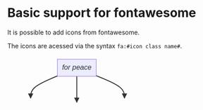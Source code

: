 # Basic support for fontawesome

It is possible to add icons from fontawesome.

The icons are acessed via the syntax `fa:#icon class name#`.

<svg xmlns:xlink="http://www.w3.org/1999/xlink" height="144" fill="#333" font-family="&quot;trebuchet ms&quot;,verdana,arial,sans-serif" font-size="16" style="max-width:322.046875px" viewBox="0 0 322.047 144">
  <defs>
    <path id="b" stroke-dasharray="1,0" d="m0 0 10 5-10 5z"/>
  </defs>
  <path fill="none" stroke="#333" stroke-width="2" marker-end="url(#a)" d="m113.383 46.242-10.106 4.293c-10.105 4.293-30.316 12.879-40.422 21.339-10.105 8.46-10.105 16.793-10.105 20.96V97"/>
  <defs>
    <marker id="a" markerHeight="6" markerUnits="strokeWidth" markerWidth="8" orient="auto" refX="9" refY="5" viewBox="0 0 10 10">
      <use xlink:href="#b" stroke-dasharray="1,0"/>
    </marker>
  </defs>
  <path fill="none" stroke="#333" stroke-width="2" marker-end="url(#c)" d="M157.5 47v59.5"/>
  <defs>
    <marker id="c" markerHeight="6" markerUnits="strokeWidth" markerWidth="8" orient="auto" refX="9" refY="5" viewBox="0 0 10 10">
      <use xlink:href="#b" stroke-dasharray="1,0"/>
    </marker>
  </defs>
  <path fill="none" stroke="#333" stroke-width="2" marker-end="url(#d)" d="m201.617 45.632 10.693 4.395c10.693 4.394 32.078 13.184 42.77 21.745 10.693 8.561 10.693 16.895 10.693 21.061V97"/>
  <defs>
    <marker id="d" markerHeight="6" markerUnits="strokeWidth" markerWidth="8" orient="auto" refX="9" refY="5" viewBox="0 0 10 10">
      <use xlink:href="#b" stroke-dasharray="1,0"/>
    </marker>
  </defs>
  <foreignObject width="0" height="0" color="#333" style="background-color:#e8e8e8;text-align:center">
    <div xmlns="http://www.w3.org/1999/xhtml" display="inline-block" style="white-space:nowrap">
      <span fill="#333" color="#333" style="background-color:#e8e8e8;text-align:center"/>
    </div>
  </foreignObject>
  <foreignObject width="0" height="0" color="#333" style="background-color:#e8e8e8;text-align:center">
    <div xmlns="http://www.w3.org/1999/xhtml" display="inline-block" style="white-space:nowrap">
      <span fill="#333" color="#333" style="background-color:#e8e8e8;text-align:center"/>
    </div>
  </foreignObject>
  <foreignObject width="0" height="0" color="#333" style="background-color:#e8e8e8;text-align:center">
    <div xmlns="http://www.w3.org/1999/xhtml" display="inline-block" style="white-space:nowrap">
      <span fill="#333" color="#333" style="background-color:#e8e8e8;text-align:center"/>
    </div>
  </foreignObject>
  <g transform="translate(157.5 27.5)">
    <rect width="88.234" height="39" x="-44.117" y="-19.5" fill="#ececff" stroke="#9370db" rx="0" ry="0"/>
    <foreignObject width="68.234" height="19" color="#333" style="text-align:center" transform="translate(-34.117 -9.5)">
      <div xmlns="http://www.w3.org/1999/xhtml" display="inline-block" style="white-space:nowrap">
        <i/>
        for peace
      </div>
    </foreignObject>
  </g>
  <g transform="translate(52.75 116.5)">
    <rect width="89.5" height="39" x="-44.75" y="-19.5" fill="#ececff" stroke="#9370db" rx="0" ry="0"/>
    <foreignObject width="69.5" height="19" color="#333" style="text-align:center" transform="translate(-34.75 -9.5)">
      <div xmlns="http://www.w3.org/1999/xhtml" display="inline-block" style="white-space:nowrap">
        <i/>
        forbidden
      </div>
    </foreignObject>
  </g>
  <g transform="translate(157.5 116.5)">
    <rect width="20" height="20" x="-10" y="-10" fill="#ececff" stroke="#9370db" rx="5" ry="5"/>
    <foreignObject width="0" height="0" color="#333" style="text-align:center">
      <div xmlns="http://www.w3.org/1999/xhtml" display="inline-block" style="white-space:nowrap">
        <i/>
      </div>
    </foreignObject>
  </g>
  <g transform="translate(265.773 116.5)">
    <rect width="96.547" height="39" x="-48.273" y="-19.5" fill="#ececff" stroke="#9370db" rx="5" ry="5"/>
    <foreignObject width="76.547" height="19" color="#333" style="text-align:center" transform="translate(-38.273 -9.5)">
      <div xmlns="http://www.w3.org/1999/xhtml" display="inline-block" style="white-space:nowrap">
        A
        <i/>
        perhaps?
      </div>
    </foreignObject>
  </g>
</svg>
